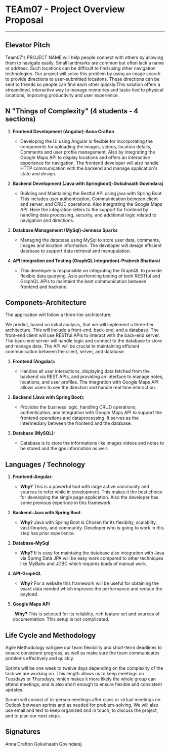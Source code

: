 # TEAm07 - Project Overview Proposal
_____________________________________

## Elevator Pitch

Team07's PROJECT NAME will help people connect with others by allowing them to navigate easily. Small landmarks are common but often lack a name or address. Such locations can be difficult to find using other navigation technologies. Our project will solve this problem by using an image search to provide directions to user-submitted locations. These directions can be sent to friends so people can find each other quickly.This solution offers a streamlined, interactive way to manage memories and tasks tied to physical locations, improving productivity and user experience.
## N "Things of Complexity" (4 students - 4 sections)

  1. **Frontend Development (Angular)-Anna Crafton**

     - Developing the UI using Angular is flexible for incorporating the components for uploading the images, videos, location details, Comments and user profile management. Also by integrating the Google Maps API to display locations and offers an interactive experience for navigation. The frontend developer will also handle HTTP communication with the backend and manage application's state and design.

  2. **Backend Development (Java with Springboot)-Gokulnaath Govindaraj**

     - Building and Maintaining the Restful API using java with Spring Boot. This includes user authentication, Commuinication between client and server, and CRUD operations. Also integrating the Google Maps API. Here the integration refers to the support for frontend by handling data processing, security, and additional logic related to navigation and directions.

  3. **Database Management (MySql)-Jennesa Sparks**    

     - Managing the database using MySql to store user data, comments, images and location information. The developer will design efficient database to support data retrieval and manupulation.
     
  5. **API Integration and Testing (GraphQL Integration)-Prabesh Bhattarai**

     - This developer is responsible on integrating the GraphQL to provide flexible data querying. Aslo performing testing of both RESTful and GraphQL APIs to maintaint the best communication between frontend and backend. 
     
## Componets-Architecture
   
The application will follow a three-tier architecture:

We predict, based on initial analysis, that we will implement a three-tier architecture. This will include a front-end, back-end, and a database. The front-end client will use RESTful APIs to interact with the back-end server. The back-end server will handle logic and connect to the database to store and manage data. The API will be crucial to maintaining efficient communication between the client, server, and database.

  1. **Frontend (Angular):**  
     - Handles all user interactions, displaying data fetched from the backend via REST APIs, and providing an interface to manage notes, locations, and user profiles. The integration with Google Maps API allows users to see the direction and handle real time interaction.
    
  2. **Backend (Java with Spring Boot):**  
     - Provides the business logic, handling CRUD operations, authentication, and integration with Google Maps API to support the frontend operations and dataprocessing. It serves as the intermediary between the frontend and the database.
    
  3. **Database (MySQL):**  
     - Database is to store the informations like images videos and notes to be stored and the gps information as well.

## Languages / Technology
  
  1. **Frontend-Angular**:
     - **Why?** This is a powerful tool with large active community and sources to refer while in development. This makes it the best choice for developing the single page application. Also the developer has some previous experince in this framework.
  2. **Backend-Java with Spring Boot**:  
     - **Why?** Java with Spring Boot is Chosen for its flexiblity, scalablity, vast libraries, and community. Developer who is going to work in this step has prior experience.
  3. **Database-MySql**

     - **Why?** It is easy for maintaing the database also integration with Java via Spring Data JPA will be easy work compared to other techniques like MyBatis and JDBC which requires loads of manual work.
  
  4. **API-GraphQL**

      - **Why?** For a website this framework will be useful for obtaining the exact data needed which improves the performance and reduce the payload.
  
  5. **Google Maps API**

      -**Why?** This is selected for its reliablity, rich feature set and sources of documentation. This setup is not complicated. 

## Life Cycle and Methodology

Agile Methodology will give our team flexibility and short-term deadlines to ensure consistent progress, as well as make sure the team communicates problems effectively and quickly.

Sprints will be one week to twelve days depending on the complexity of the task we are working on. This length allows us to keep meetings on Tuesdays or Thursdays, which makes it more likely the whole group can attend meetings, and is also short enough to ensure flexible and consistent updates.

Scrum will consist of in-person meetings after class or virtual meetings on Outlook between sprints and as needed for problem-solving. We will also use email and text to keep organized and in touch, to discuss the project, and to plan our next steps. 

## Signatures
Anna Crafton 
Gokulnaath Govindaraj

